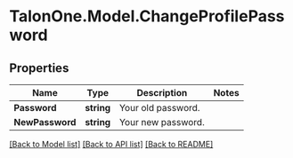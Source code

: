
# TalonOne.Model.ChangeProfilePassword

## Properties

Name | Type | Description | Notes
------------ | ------------- | ------------- | -------------
**Password** | **string** | Your old password. | 
**NewPassword** | **string** | Your new password. | 

[[Back to Model list]](../README.md#documentation-for-models)
[[Back to API list]](../README.md#documentation-for-api-endpoints)
[[Back to README]](../README.md)

